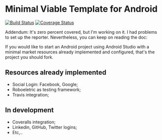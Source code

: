 Minimal Viable Template for Android
====================
[![Build Status](https://travis-ci.org/igordeoliveirasa/mvt-android.svg?branch=master)](https://travis-ci.org/igordeoliveirasa/mvt-android)
[![Coverage Status](https://img.shields.io/coveralls/igordeoliveirasa/mvt-android.svg)](https://coveralls.io/r/igordeoliveirasa/mvt-android?branch=master)

Addendum: It's zero percent covered, but I'm working on it. I had problems to set up the reporter. Nevertheless, you can keep on reading the doc:

If you would like to start an Android project using Android Studio with a minimal market resources already implemented and configured, that's the project you should fork.

Resources already implemented
--------------------
- Social Login: Facebook, Google;
- Roboeletric as testing framework;
- Travis integration;

In development
--------------------
- Coveralls integration;
- Linkedin, GitHub, Twitter logins;
- Etc,..
